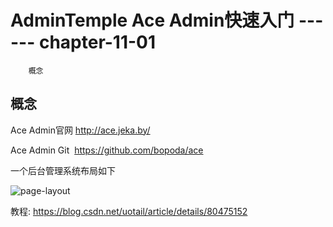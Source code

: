 #  AdminTemple  Ace Admin快速入门  ------ chapter-11-01


		概念


## 概念

Ace Admin官网 http://ace.jeka.by/

Ace Admin Git  https://github.com/bopoda/ace

一个后台管理系统布局如下

![page-layout](page-layout.png)


教程: https://blog.csdn.net/uotail/article/details/80475152